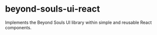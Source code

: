 # beyond-souls-ui-react
Implements the Beyond Souls UI library within simple and reusable React components.
